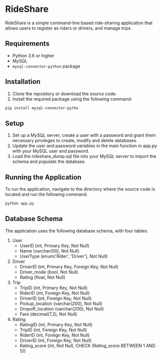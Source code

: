 # RideShare

RideShare is a simple command-line based ride-sharing application that allows users to register as riders or drivers, and manage trips.

## Requirements

- Python 3.6 or higher
- MySQL
- `mysql-connector-python` package

## Installation

1. Clone the repository or download the source code.
2. Install the required package using the following command:

```sh
pip install mysql-connector-pytho
```

## Setup
1. Set up a MySQL server, create a user with a password and grant them necessary privileges to create, modify and delete databases.
2. Update the user and password variables in the main function in app.py with your MySQL user and password.
3. Load the rideshare_dump.sql file into your MySQL server to import the schema and populate the database.

## Running the Application
To run the application, navigate to the directory where the source code is located and run the following command:
```sh
python app.py
```

## Database Schema

The application uses the following database schema, with four tables:

1. User
    * UserID (int, Primary Key, Not Null)
    * Name (varchar(50), Not Null)
    * UserType (enum('Rider', 'Driver'), Not Null)
2. Driver
    * DriverID (int, Primary Key, Foreign Key, Not Null)
    * Driver_mode (bool, Not Null)
    * Rating (float, Not Null)
3. Trip
    * TripID (int, Primary Key, Not Null)
    * RiderID (int, Foreign Key, Not Null)
    * DriverID (int, Foreign Key, Not Null)
    * Pickup_location (varchar(200), Not Null)
    * Dropoff_location (varchar(200), Not Null)
    * Fare (decimal(7,2), Not Null)
4. Rating
    * RatingID (int, Primary Key, Not Null)
    * TripID (int, Foreign Key, Not Null)
    * RiderID (int, Foreign Key, Not Null)
    * DriverID (int, Foreign Key, Not Null)
    * Rating_score (int, Not Null, CHECK (Rating_score BETWEEN 1 AND 5))

